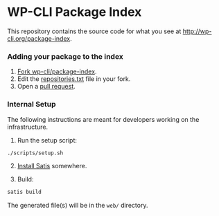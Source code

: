 WP-CLI Package Index
====================

This repository contains the source code for what you see at <http://wp-cli.org/package-index>.

### Adding your package to the index

1. [Fork wp-cli/package-index](https://github.com/wp-cli/package-index/fork).
2. Edit the [repositories.txt](https://github.com/wp-cli/package-index/blob/master/repositories.txt) file in your fork.
3. Open a [pull request](https://help.github.com/articles/creating-a-pull-request).

### Internal Setup

The following instructions are meant for developers working on the infrastructure.

1) Run the setup script:

```bash
./scripts/setup.sh
```

2) [Install Satis](https://github.com/composer/satis#usage) somewhere.

3) Build:

```bash
satis build
```

The generated file(s) will be in the `web/` directory.
